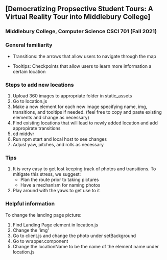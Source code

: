 ## [Democratizing Propsective Student Tours: A Virtual Reality Tour into Middlebury College]
### Middlebury College, Computer Science CSCI 701 (Fall 2021)

### General familiarity 
- Transitions: the arrows that allow users to navigate through the map 

- Tooltips: Checkpoints that allow users to learn more information a certain location 

### Steps to add new locations 

1. Upload 360 images to appropriate folder in static_assets 
2. Go to location.js 
3. Make a new element for each new image specifying name, img, transitions, and tooltips if needed. (feel free to copy and paste existing elements and change as necessary)
4. Find existing locations that will lead to newly added location and add  appropirate transitions 
5. cd middvr 
6. Run npm start and local host to see changes 
7. Adjust yaw, pitches, and rolls as necessary 

### Tips 
1. It is very easy to get lost keeping track of photos and transitions. To mitigate this stress, we suggest: 
   - Plan the route prior to taking pictures 
   - Have a mechanism for naming photos 
2. Play around with the yaws to get use to it


### Helpful information 

To change the landing page picture: 
1. Find Landing Page element in location.js 
2. Change the 'img'
3. Go to client.js and change the photo under setBackground
4. Go to wrapper.component 
5. Change the locationName to be the name of the element name under location.js 
